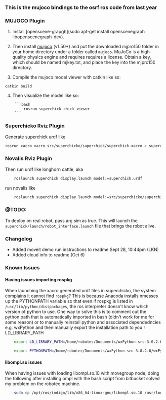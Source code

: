 ### This is the mujoco bindings to the osrf ros code from last year

### MUJOCO Plugin

1. 	Install [openscene-grapgh](sudo apt-get install openscenegraph libopenscenegraph-dev).

2. Then install [mujoco](https://www.roboti.us/index.html) (v1.50+) and put the downloaded mjpro150 folder in your home directory under a folder called `mujoco`. MuJoCo is a high-quality physics engine and requires requires a license. Obtain a key, which should be named mjkey.txt, and place the key into the mjpro150 directory.

3. Compile the mujoco model viewer with catkin like so:

`catkin build`

4. Then visualize the model like so:

		```bash
			rosrun superchick chick_viewer
		```

### Superchicko Rviz Plugin

Generate superchick urdf like

```bash
rosrun xacro xacro src/superchicko/superchick/superchick.xacro > superchick.xacro
```

### Novalis Rviz Plugin
Then run urdf like longhorn cattle, aka

```bash
	roslaunch superchick display.launch model:=superchick.urdf
```

run novalis like

```bash
	roslaunch superchick display.launch model:=src/superchicko/superchick/novalis.xacro
```

### @TODO:
To deploy on real robot, pass arg sim as true. This will launch the `superchick/launch/robot_interface.launch` file that brings the robot alive.

### Changelog

- Added moveit demo run instructions to readme Sept 28, 10:44pm (LKN)
- Added cloud info to readme (Oct 6)


### Known Issues

#### Having issues importing rospkg
When launching the xacro generated urdf files in superchicko, the system complains it cannot find `rospkg`?
This is because Anacoda installs nmesses up the PYTHONPATH variable so that even if rospkg is listed in `/usr/lib/python/distpackages`, the ros interpreter doesn't know which version of python to use. One way to solve this is to comment out the python path that is automatically imported in bash (didn't work for me for some reason) or to manually reinstall python and associated dependedncies e.g. wxPython and then manually export the installation path to you r LD_LIBRARY_PATH

```bash
	export LD_LIBRARY_PATH=/home/robotec/Documents/wxPython-src-3.0.2.0/bld/lib:/usr/local/lib/x86_64-linux-gnu/:$LD_LIBRARY_PATH

	export PYTHONPATH=/home/robotec/Documents/wxPython-src-3.0.2.0/wxPython:$PYTHONPATH
```

#### libompl.so issues
When having issues with loading libompl.so.10 with movegroup node, doing the following after installing ompl with the bash script from bitbucket solved my problem on the robotec machine.

```bash
	sudo cp /opt/ros/indigo/lib/x86_64-linux-gnu/libompl.so.10 /usr/local/lib/x86_64-linux-gnu/
